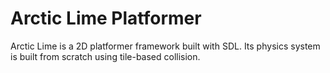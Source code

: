 # Arctic Lime Platformer

Arctic Lime is a 2D platformer framework built with SDL. Its physics system is built from scratch using tile-based collision. 

